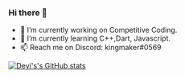 ### Hi there 👋


- 🔭 I’m currently working on Competitive Coding.
- 🌱 I’m currently learning C++,Dart, Javascript.
- 📫 Reach me on Discord: kingmaker#0569


[![Deyi's's GitHub stats](https://github-readme-stats.vercel.app/api?username=1zhangdey&show_icons=true&theme=radical)](https://github.com/1zhangdey/github-readme-stats)
